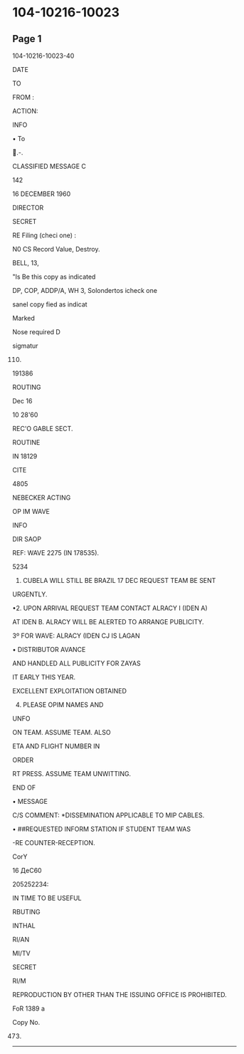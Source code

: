 # 104-10216-10023

## Page 1

104-10216-10023-40

DATE

TO

FROM :

ACTION:

INFO

• To

.-.

CLASSIFIED MESSAGE C

142

16 DECEMBER 1960

DIRECTOR

SECRET

RE Filing (checi one) :

N0 CS Record Value, Destroy.

BELL, 13,

"Is Be this copy as indicated

DP, COP, ADDP/A, WH 3, Solondertos icheck one

sanel copy fied as indicat

Marked

Nose required D

sigmatur

110.

191386

ROUTING

Dec 16

10 28'60

REC'O GABLE SECT.

ROUTINE

IN 18129

CITE

4805

NEBECKER ACTING

OP IM WAVE

INFO

DIR SAOP

REF: WAVE 2275 (IN 178535).

5234

1. CUBELA WILL STILL BE BRAZIL 17 DEC REQUEST TEAM BE SENT

URGENTLY.

•2. UPON ARRIVAL REQUEST TEAM CONTACT ALRACY I (IDEN A)

AT IDEN B. ALRACY WILL BE ALERTED TO ARRANGE PUBLICITY.

3º FOR WAVE: ALRACY (IDEN CJ IS LAGAN

• DISTRIBUTOR AVANCE

AND HANDLED ALL PUBLICITY FOR ZAYAS

IT EARLY THIS YEAR.

EXCELLENT EXPLOITATION OBTAINED

4. PLEASE OPIM NAMES AND

UNFO

ON TEAM. ASSUME TEAM. ALSO

ETA AND FLIGHT NUMBER IN

ORDER

RT PRESS. ASSUME TEAM UNWITTING.

END OF

• MESSAGE

C/S COMMENT: *DISSEMINATION APPLICABLE TO MIP CABLES.

• ##REQUESTED INFORM STATION IF STUDENT TEAM WAS

-RE COUNTER-RECEPTION.

CorY

16 ДeC60

205252234:

IN TIME TO BE USEFUL

RBUTING

INTHAL

RI/AN

MI/TV

SECRET

RI/M

REPRODUCTION BY OTHER THAN THE ISSUING OFFICE IS PROHIBITED.

FoR 1389 a

Copy No.

473)

---

